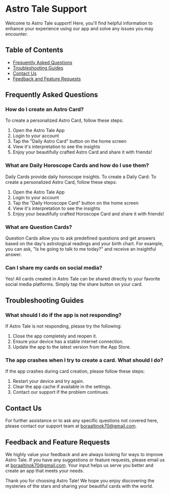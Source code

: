 # Astro Tale Support

Welcome to Astro Tale support! Here, you'll find helpful information to enhance your experience using our app and solve any issues you may encounter.

## Table of Contents
- [Frequently Asked Questions](#frequently-asked-questions)
- [Troubleshooting Guides](#troubleshooting-guides)
- [Contact Us](#contact-us)
- [Feedback and Feature Requests](#feedback-and-feature-requests)

## Frequently Asked Questions

### How do I create an Astro Card?
To create a personalized Astro Card, follow these steps:
1. Open the Astro Tale App
2. Login to your account
3. Tap the "Daily Astro Card" button on the home screen
4. View it's interpretation to see the insights
5. Enjoy your beautifully crafted Astro Card and share it with friends!

### What are Daily Horoscope Cards and how do I use them?
Daily Cards provide daily horoscope insights. To create a Daily Card:
To create a personalized Astro Card, follow these steps:
1. Open the Astro Tale App
2. Login to your account
3. Tap the "Daily Horoscope Card" button on the home screen
4. View it's interpretation to see the insights
5. Enjoy your beautifully crafted Horoscope Card and share it with friends!

### What are Question Cards?
Question Cards allow you to ask predefined questions and get answers based on the day's astrological readings and your birth chart. For example, you can ask, "Is he going to talk to me today?" and receive an insightful answer.

### Can I share my cards on social media?
Yes! All cards created in Astro Tale can be shared directly to your favorite social media platforms. Simply tap the share button on your card.

## Troubleshooting Guides

### What should I do if the app is not responding?
If Astro Tale is not responding, please try the following:
1. Close the app completely and reopen it.
2. Ensure your device has a stable internet connection.
3. Update the app to the latest version from the App Store.

### The app crashes when I try to create a card. What should I do?
If the app crashes during card creation, please follow these steps:
1. Restart your device and try again.
2. Clear the app cache if available in the settings.
3. Contact our support if the problem continues.

## Contact Us
For further assistance or to ask any specific questions not covered here, please contact our support team at boraaltinok70@gmail.com.

## Feedback and Feature Requests

We highly value your feedback and are always looking for ways to improve Astro Tale. If you have any suggestions or feature requests, please email us at boraaltinok70@gmail.com. Your input helps us serve you better and create an app that meets your needs.

Thank you for choosing Astro Tale! We hope you enjoy discovering the mysteries of the stars and sharing your beautiful cards with the world.
